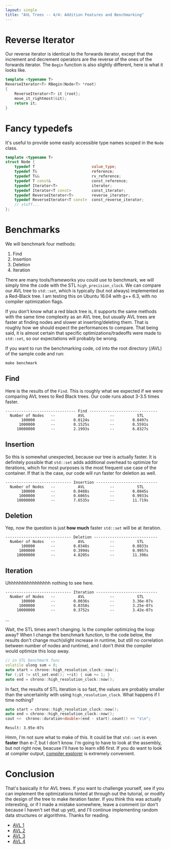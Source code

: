 ```yaml
---
layout: single
title: "AVL Trees -- 4/4: Addition Features and Benchmarking"
---
```


# Reverse Iterator
Our reverse iterator is identical to the forwards iterator, except that the increment and decrement operators are the reverse of the ones of the forwards iterator. The ```Begin``` function is also slightly different, here is what it looks like.

```cpp
template <typename T>
ReverseIterator<T> RBegin(Node<T> *root)
{
	ReverseIterator<T> it {root};
	move_it_rightmost(&it);
	return it;
}
```

# Fancy typedefs

It's useful to provide some easily accessible type names scoped in the ```Node``` class.

```cpp
template <typename T>
struct Node {
	typedef T                         value_type;
	typedef T&                        reference;
	typedef T&&                       rv_reference;
	typedef T const&                  const_reference;
	typedef Iterator<T>               iterator;
	typedef Iterator<T const>         const_iterator;
	typedef ReverseIterator<T>        reverse_iterator;
	typedef ReverseIterator<T const>  const_reverse_iterator;
	// stuff...
};
```

# Benchmarks

We will benchmark four methods:
1. Find
2. Insertion
3. Deletion
4. Iteration

There are many tools/frameworks you could use to benchmark, we will simply time the code with the STL ```high_precision_clock```. We can compare our AVL tree to ```std::set```, which is typically (but not always) implemented as a Red-Black tree. I am testing this on Ubuntu 16.04 with g++ 6.3, with no compiler optimization flags.

If you don't know what a red black tree is, it supports the same methods with the same time complexity as an AVL tree, but usually AVL trees are faster at finding nodes and slower at inserting/deleting them. That is roughly how we should expect the performances to compare. That being said, it is almost certain that specific optimizations/tradeoffs were made to ```std::set```, so our expectations will probably be wrong.

If you want to run the benchmarking code, cd into the root directory (/AVL) of the sample code and run:

```
make benchmark
```

## Find

Here is the results of the ```Find```. This is roughly what we expected if we were comparing AVL trees to Red Black trees. Our code runs about 3-3.5 times faster.

```
------------------------------- Find ------------------------------
  Number of Nodes   --          AVL           --          STL            
       100000       --        0.0124s         --        0.0497s 
      1000000       --        0.1525s         --        0.5591s 
     10000000       --        2.1993s         --        6.8327s 
```


## Insertion

So this is somewhat unexpected, because our tree is actually faster. It is definitely possible that ```std::set``` adds additional overhead to optimize for iterations, which for most purposes is the most frequent use case of the container. If that is the case, our code will run faster for deletion as well.

```
----------------------------- Insertion ---------------------------
  Number of Nodes   --          AVL           --          STL            
       100000       --        0.0488s         --        0.0845s 
      1000000       --        0.6065s         --        0.9933s 
     10000000       --        7.6535s         --        11.719s 
```


## Deletion

Yep, now the question is just __how much__ faster ```std::set``` will be at iteration.

```
----------------------------- Deletion ----------------------------
  Number of Nodes   --          AVL           --          STL            
       100000       --        0.0348s         --        0.0833s 
      1000000       --        0.3994s         --        0.9957s 
     10000000       --        4.8205s         --        11.396s 
```

## Iteration

Uhhhhhhhhhhhhhhhh nothing to see here.

```
----------------------------- Iteration ---------------------------
  Number of Nodes   --          AVL           --          STL            
       100000       --        0.0036s         --        3.36e-07s
      1000000       --        0.0358s         --        3.25e-07s
     10000000       --        0.3752s         --        3.42e-07s
```
...

Wait, the STL times aren't changing. Is the compiler optimizing the loop away? When I change the benchmark function, to the code below, the results don't change much(slight increase in runtime, but still no correlation between number of nodes and runtime), and I don't *think* the compiler would optimize this loop away. 
```cpp
// in STL benchmark func
volatile ulong sum = 0;
auto start = chrono::high_resolution_clock::now();
for (;it != stl_set.end(); ++it) { sum += 1; }
auto end = chrono::high_resolution_clock::now();
```

In fact, the results of STL iteration is so fast, the values are probably smaller than the uncertainity with using ```high_resolution_clock```. What happens if I time nothing?
```cpp
auto start = chrono::high_resolution_clock::now();
auto end = chrono::high_resolution_clock::now();
cout <<  chrono::duration<double>(end - start).count() << "s\n";	
```
```
Result: 3.95e-07s
```

Hmm, I'm not sure what to make of this. It could be that ```std::set``` is even __faster__ than e-7, but I don't know. I'm going to have to look at the assembly, but not right now, beacuse I'll have to learn x86 first. If you do want to look at compiler output, [compiler explorer](https://godbolt.org/) is extremely convenient.

# Conclusion

That's basically it for AVL trees. If you want to challenge yourself, see if you can implement the optimizations hinted at through out the tutorial, or modify the design of the tree to make iteration faster. If you think this was actually interesting, or if I made a mistake somewhere, leave a comment (or don't because I haven't set that up yet), and I'll continue implementing random data structures or algorithms. Thanks for reading.

* [AVL 1](https://hiimkarl.github.io//Learning-AVL-Trees-1/)
* [AVL 2](https://hiimkarl.github.io//Learning-AVL-Trees-2/)
* [AVL 3](https://hiimkarl.github.io//Learning-AVL-Trees-3/)
* [AVL 4](https://hiimkarl.github.io//Learning-AVL-Trees-4/)
